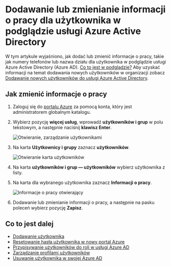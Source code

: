 <properties
    pageTitle="Dodawanie lub zmienianie informacji o pracy dla użytkownika w podglądzie usługi Azure Active Directory | Microsoft Azure"
    description="Wyjaśniono, jak dodać numery telefonów, nazwy działów i inne informacje pracy dla użytkownika w usłudze Active Directory platformy Azure"
    services="active-directory"
    documentationCenter=""
    authors="curtand"
    manager="femila"
    editor=""/>

<tags
    ms.service="active-directory"
    ms.workload="identity"
    ms.tgt_pltfrm="na"
    ms.devlang="na"
    ms.topic="article"
    ms.date="09/12/2016"
    ms.author="curtand"/>

# <a name="add-or-change-work-information-for-a-user-in-azure-active-directory-preview"></a>Dodawanie lub zmienianie informacji o pracy dla użytkownika w podglądzie usługi Azure Active Directory

W tym artykule wyjaśniono, jak dodać lub zmienić informacje o pracy, takie jak numery telefonów lub nazwa działu dla użytkownika w podglądzie usługi Azure Active Directory (Azure AD). [Co to jest w podglądzie?](active-directory-preview-explainer.md) Aby uzyskać informacji na temat dodawania nowych użytkowników w organizacji zobacz [Dodawanie nowych użytkowników do usługi Azure Active Directory](active-directory-users-create-external-azure-portal.md).

## <a name="how-to-change-work-information"></a>Jak zmienić informacje o pracy

1.  Zaloguj się do [portalu Azure](https://portal.azure.com) za pomocą konta, który jest administratorem globalnym katalogu.

2.  Wybierz pozycję **więcej usług**, wprowadź **użytkowników i grup** w polu tekstowym, a następnie naciśnij **klawisz Enter**.

    ![Otwieranie, zarządzanie użytkownikami](./media/active-directory-users-work-info-azure-portal/create-users-user-management.png)

3.  Na karta **Użytkownicy i grupy** zaznacz **użytkowników**.

    ![Otwieranie karta użytkowników](./media/active-directory-users-work-info-azure-portal/create-users-open-users-blade.png)

4. Na karta **użytkowników i grup — użytkowników** wybierz użytkownika z listy.

5. Na karta dla wybranego użytkownika zaznacz **Informacji o pracy**.

    ![Informacje o pracy otwierający](./media/active-directory-users-work-info-azure-portal/active-directory-create-users-work-info.png)

6. Dodawanie lub zmienianie informacji o pracy, a następnie na pasku poleceń wybierz pozycję **Zapisz**.

## <a name="whats-next"></a>Co to jest dalej

- [Dodawanie użytkownika](active-directory-users-create-azure-portal.md)
- [Resetowanie hasła użytkownika w nowy portal Azure](active-directory-users-reset-password-azure-portal.md)
- [Przypisywanie użytkowników do roli w usługi Azure AD](active-directory-users-assign-role-azure-portal.md)
- [Zarządzanie profilami użytkowników](active-directory-users-profile-azure-portal.md)
- [Usuwanie użytkownika w swojej Azure AD](active-directory-users-delete-user-azure-portal.md)
